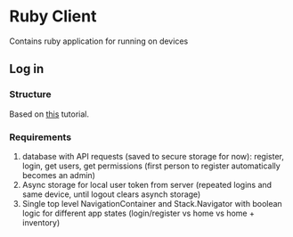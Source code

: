 # Ruby Client
Contains ruby application for running on devices
## Log in
### Structure
Based on [this](https://reactnavigation.org/docs/auth-flow/) tutorial.
### Requirements
1. database with API requests (saved to secure storage for now): register, login, get users, get permissions (first person to register automatically becomes an admin)
2. Async storage for local user token from server (repeated logins and same device, until logout clears asynch storage)
3. Single top level NavigationContainer and Stack.Navigator with boolean logic for different app states (login/register vs home vs home + inventory)

